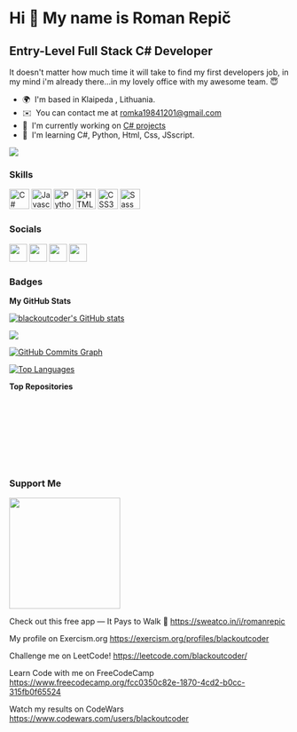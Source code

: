 Hi 👋 My name is Roman Repič
============================

Entry-Level Full Stack C# Developer
--------------------------

It doesn't matter how much time it will take to find my first developers job,
in my mind i'm already there...in my lovely office with my awesome team. 😇

* 🌍  I'm based in Klaipeda , Lithuania.
* ✉️  You can contact me at [romka19841201@gmail.com](mailto:romka19841201@gmail.com)
* 🚀  I'm currently working on [C# projects](http://github.com/blackoutcoder)
* 🧠  I'm learning C#, Python, Html, Css, JSscript.

<a href="https://www.github.com/blackoutcoder" target="_blank" rel="noreferrer"><img
src="https://img.shields.io/github/followers/blackoutcoder?logo=github&style=for-the-badge&color=0891b2&labelColor=1c1917" /></a>

### Skills

<p align="left">
<a href="https://docs.microsoft.com/en-us/dotnet/csharp/" target="_blank" rel="noreferrer"><img src="https://raw.githubusercontent.com/danielcranney/readme-generator/main/public/icons/skills/csharp-colored.svg" width="36" height="36" alt="C#" /></a>
<a href="https://developer.mozilla.org/en-US/docs/Web/JavaScript" target="_blank" rel="noreferrer"><img src="https://raw.githubusercontent.com/danielcranney/readme-generator/main/public/icons/skills/javascript-colored.svg" width="36" height="36" alt="Javascript" /></a>
<a href="https://www.python.org/" target="_blank" rel="noreferrer"><img src="https://raw.githubusercontent.com/danielcranney/readme-generator/main/public/icons/skills/python-colored.svg" width="36" height="36" alt="Python" /></a>
<a href="https://developer.mozilla.org/en-US/docs/Glossary/HTML5" target="_blank" rel="noreferrer"><img src="https://raw.githubusercontent.com/danielcranney/readme-generator/main/public/icons/skills/html5-colored.svg" width="36" height="36" alt="HTML5" /></a>
<a href="https://www.w3.org/TR/CSS/#css" target="_blank" rel="noreferrer"><img src="https://raw.githubusercontent.com/danielcranney/readme-generator/main/public/icons/skills/css3-colored.svg" width="36" height="36" alt="CSS3" /></a>
<a href="https://sass-lang.com/" target="_blank" rel="noreferrer"><img src="https://raw.githubusercontent.com/danielcranney/readme-generator/main/public/icons/skills/sass-colored.svg" width="36" height="36" alt="Sass" /></a>
</p>


### Socials

<p align="left"> <a href="https://www.github.com/blackoutcoder" target="_blank" rel="noreferrer"><img src="https://raw.githubusercontent.com/danielcranney/readme-generator/main/public/icons/socials/github.svg" width="32" height="32" /></a> <a href="http://www.instagram.com/blackoutgun/" target="_blank" rel="noreferrer"><img src="https://raw.githubusercontent.com/danielcranney/readme-generator/main/public/icons/socials/instagram.svg" width="32" height="32" /></a> <a href="https://www.linkedin.com/in/roman-repic-174b44173/" target="_blank" rel="noreferrer"><img src="https://raw.githubusercontent.com/danielcranney/readme-generator/main/public/icons/socials/linkedin.svg" width="32" height="32" /></a> <a href="https://www.twitter.com/@RepicRoman" target="_blank" rel="noreferrer"><img src="https://raw.githubusercontent.com/danielcranney/readme-generator/main/public/icons/socials/twitter.svg" width="32" height="32" /></a></p>

### Badges

<b>My GitHub Stats</b>

<a href="http://www.github.com/blackoutcoder"><img src="https://github-readme-stats.vercel.app/api?username=blackoutcoder&show_icons=true&hide=&count_private=true&title_color=0891b2&text_color=ffffff&icon_color=0891b2&bg_color=1c1917&hide_border=true&show_icons=true" alt="blackoutcoder's GitHub stats" /></a>

<a href="http://www.github.com/blackoutcoder"><img src="https://github-readme-streak-stats.herokuapp.com/?user=blackoutcoder&stroke=ffffff&background=1c1917&ring=0891b2&fire=0891b2&currStreakNum=ffffff&currStreakLabel=0891b2&sideNums=ffffff&sideLabels=ffffff&dates=ffffff&hide_border=true" /></a>

<a href="http://www.github.com/blackoutcoder"><img src="https://activity-graph.herokuapp.com/graph?username=blackoutcoder&bg_color=1c1917&color=ffffff&line=0891b2&point=ffffff&area_color=1c1917&area=true&hide_border=true&custom_title=GitHub%20Commits%20Graph" alt="GitHub Commits Graph" /></a>

<a href="https://github.com/blackoutcoder" align="left"><img src="https://github-readme-stats.vercel.app/api/top-langs/?username=blackoutcoder&langs_count=10&title_color=0891b2&text_color=ffffff&icon_color=0891b2&bg_color=1c1917&hide_border=true&locale=en&custom_title=Top%20%Languages" alt="Top Languages" /></a>

<b>Top Repositories</b>

<div width="100%" align="center"></div><br /><br /><br /><br /><br /><br /><br />

### Support Me

<a href="https://www.buymeacoffee.com/blackoutcoder"><img src="https://cdn.buymeacoffee.com/buttons/v2/default-yellow.png" width="200" /></a>

Check out this free app — It Pays to Walk 🚶 https://sweatco.in/i/romanrepic

My profile on Exercism.org https://exercism.org/profiles/blackoutcoder

Challenge me on LeetCode! https://leetcode.com/blackoutcoder/

Learn Code with me on FreeCodeCamp https://www.freecodecamp.org/fcc0350c82e-1870-4cd2-b0cc-315fb0f65524

Watch my results on CodeWars https://www.codewars.com/users/blackoutcoder
